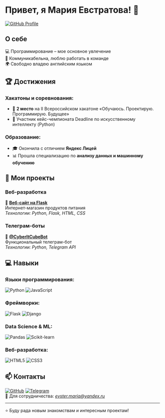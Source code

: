# Привет, я Мария Евстратова! 👋

[![GitHub Profile](https://img.shields.io/badge/GitHub-MariaEvstratova-blue)](https://github.com/MariaEvstratova)

## О себе

💻 Программирование – мое основное увлечение  
🤝 Коммуникабельна, люблю работать в команде  
🌍 Свободно владею английским языком  

## 🏆 Достижения

### Хакатоны и соревнования:
- 🥈 **2 место** на II Всероссийском хакатоне «Обучаюсь. Проектирую. Программирую. Будущее»
- 🏅 Участник кейс-чемпионата Deadline по искусственному интеллекту (Python)

### Образование:
- 🎓 Окончила с отличием **Яндекс Лицей**
- 📊 Прошла специализацию по **анализу данных и машинному обучению**

## 🚀 Мои проекты

### Веб-разработка
🛒 **[Веб-сайт на Flask](http://food-shop.pro/)**  
Интернет-магазин продуктов питания  
*Технологии: Python, Flask, HTML, CSS*

### Телеграм-боты
🤖 **[@CyberItCubeBot](https://t.me/CyberItCubeBot)**  
Функциональный телеграм-бот  
*Технологии: Python, Telegram API*

## 💻 Навыки

### Языки программирования:
![Python](https://img.shields.io/badge/Python-3776AB?style=for-the-badge&logo=python&logoColor=white)
![JavaScript](https://img.shields.io/badge/JavaScript-F7DF1E?style=for-the-badge&logo=javascript&logoColor=black)

### Фреймворки:
![Flask](https://img.shields.io/badge/Flask-000000?style=for-the-badge&logo=flask&logoColor=white)
![Django](https://img.shields.io/badge/Django-092E20?style=for-the-badge&logo=django&logoColor=white)

### Data Science & ML:
![Pandas](https://img.shields.io/badge/Pandas-150458?style=for-the-badge&logo=pandas&logoColor=white)
![Scikit-learn](https://img.shields.io/badge/Scikit_learn-F7931E?style=for-the-badge&logo=scikit-learn&logoColor=white)

### Веб-разработка:
![HTML5](https://img.shields.io/badge/HTML5-E34F26?style=for-the-badge&logo=html5&logoColor=white)
![CSS3](https://img.shields.io/badge/CSS3-1572B6?style=for-the-badge&logo=css3&logoColor=white)

## 📫 Контакты

[![GitHub](https://img.shields.io/badge/GitHub-MariaEvstratova-181717?style=for-the-badge&logo=github)](https://github.com/MariaEvstratova)
[![Telegram](https://img.shields.io/badge/Telegram-EvstratovaMaria-26A5E4?style=for-the-badge&logo=telegram)](https://t.me/pprawwda)  
📧 Для сотрудничества: *evster.maria@yandex.ru*  

---

⭐ Буду рада новым знакомствам и интересным проектам!
